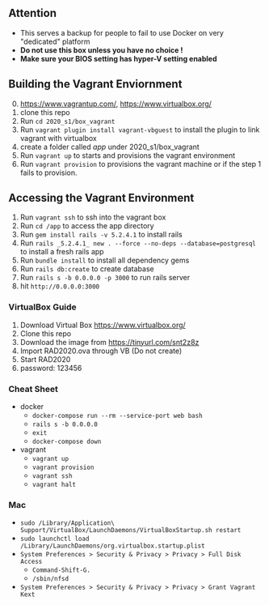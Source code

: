 ## Attention
- This serves a backup for people to fail to use Docker on very "dedicated" platform
- **Do not use this box unless you have no choice !**
- **Make sure your BIOS setting has hyper-V setting enabled**

## Building the Vagrant Enviornment
0. https://www.vagrantup.com/, https://www.virtualbox.org/
1. clone this repo 
2. Run `cd 2020_s1/box_vagrant`
3. Run `vagrant plugin install vagrant-vbguest` to install the plugin to link vagrant with virtualbox
4. create a folder called *app* under 2020_s1/box_vagrant
5. Run `vagrant up` to starts and provisions the vagrant environment
6. Run `vagrant provision` to provisions the vagrant machine or if the step 1 fails to provision.

## Accessing the Vagrant Environment
1. Run `vagrant ssh` to ssh into the vagrant box
2. Run `cd /app` to access the app directory
3. Run `gem install rails -v 5.2.4.1` to install rails
4. Run `rails _5.2.4.1_ new . --force --no-deps --database=postgresql` to install a fresh rails app
5. Run `bundle install` to install all dependency gems
6. Run `rails db:create` to create database
7. Run `rails s -b 0.0.0.0 -p 3000` to run rails server
2. hit `http://0.0.0.0:3000`


### VirtualBox Guide
1. Download Virtual Box https://www.virtualbox.org/
2. Clone this repo 
3. Download the image from https://tinyurl.com/snt2z8z
4. Import RAD2020.ova through VB (Do not create)
5. Start RAD2020
6. password: 123456 

### Cheat Sheet
- docker
  - `docker-compose run --rm --service-port web bash`
  - `rails s -b 0.0.0.0`
  - `exit`
  - `docker-compose down`
- vagrant
  - `vagrant up`
  - `vagrant provision`
  - `vagrant ssh`
  - `vagrant halt`

### Mac
- `sudo /Library/Application\ Support/VirtualBox/LaunchDaemons/VirtualBoxStartup.sh restart`
- `sudo launchctl load /Library/LaunchDaemons/org.virtualbox.startup.plist`
- `System Preferences > Security & Privacy > Privacy > Full Disk Access`
  - `Command-Shift-G.`
  - `/sbin/nfsd`
- `System Preferences > Security & Privacy > Privacy > Grant Vagrant Kext`